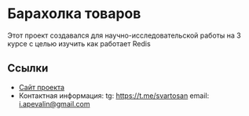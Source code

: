 # Барахолка товаров

Этот проект создавался для научно-исследовательской работы на 3 курсе с целью изучить как работает Redis

## Ссылки
* [Сайт проекта](ссылка)
* Контактная информация: tg: https://t.me/svartosan email: i.apevalin@gmail.com

